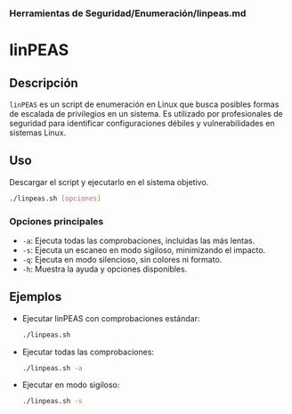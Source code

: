 ### **Herramientas de Seguridad/Enumeración/linpeas.md**

# linPEAS

## Descripción

`linPEAS` es un script de enumeración en Linux que busca posibles formas de escalada de privilegios en un sistema. Es utilizado por profesionales de seguridad para identificar configuraciones débiles y vulnerabilidades en sistemas Linux.

## Uso

Descargar el script y ejecutarlo en el sistema objetivo.

```bash
./linpeas.sh [opciones]
```

### Opciones principales

- `-a`: Ejecuta todas las comprobaciones, incluidas las más lentas.
- `-s`: Ejecuta un escaneo en modo sigiloso, minimizando el impacto.
- `-q`: Ejecuta en modo silencioso, sin colores ni formato.
- `-h`: Muestra la ayuda y opciones disponibles.

## Ejemplos

- Ejecutar linPEAS con comprobaciones estándar:

  ```bash
  ./linpeas.sh
  ```

- Ejecutar todas las comprobaciones:

  ```bash
  ./linpeas.sh -a
  ```

- Ejecutar en modo sigiloso:

  ```bash
  ./linpeas.sh -s
  ```
